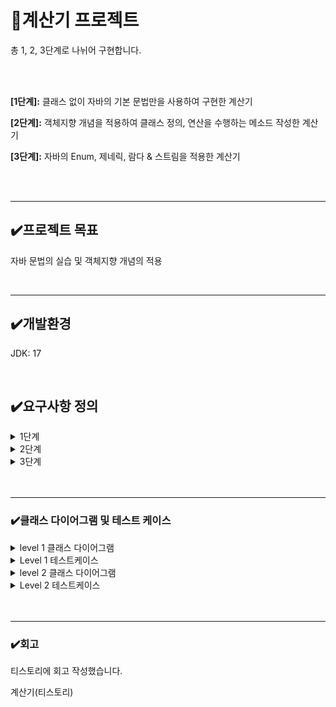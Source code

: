<h1>📌계산기 프로젝트</h1>

 <p>총 1, 2, 3단계로 나뉘어 구현합니다.</p>
 <br>
<br>
 <p><b>[1단계]:</b> 클래스 없이 자바의 기본 문법만을 사용하여 구현한 계산기</p>
 <p><b>[2단계]:</b> 객체지향 개념을 적용하여 클래스 정의, 연산을 수행하는 메소드 작성한 계산기</p>
 <p><b>[3단계]:</b> 자바의 Enum, 제네릭, 람다 & 스트림을 적용한 계산기</p>
<br>

<br>
<hr>
<h2>✔️프로젝트 목표</h2>
<p>자바 문법의 실습 및 객체지향 개념의 적용</p>
 <br>
<hr>
<h2>✔️개발환경</h2>
<p>JDK: 17</p>
<br>
<h2>✔️요구사항 정의</h2>
<details>
<summary>1단계</summary>
 <p><b>1. 양의 정수(0 포함) 입력받기</b></p>
 <p> - Scanner를 사용하여 양의 정수 2개(0포함)를 전달 받을 수 있습니다.</p>
 <p> - 양의 정수는 각각 하나씩 전달 받습니다.</p>
 <p> - 양의 정수는 적당한 타입으로 선언한 변수에 저장합니다.</p>
<br>
 <p><b>2. 사칙연산 기호(+, -, *, /)를 입력받기</b></p>
 <p> - Scanner를 사용하여 사칙연산 기호를 전달 받을 수 있습니다.</p>
 <p> - 사칙연산 기호를 적당한 타입으로 선언한 변수에 저장합니다.(chatAt(0))</p>
 <br>
  <p><b>3. 위에서 입력받은 양의 정수 2개와 사칙연산 기호를 사용하여 연산을 진행한 후 결과값을 출력하기</b></p>
 <p>키워드: if, switch</p>
 <p> - 사칙연산 기호에 맞는 연산자를 사용하여 연산을 진행합니다.</p>
 <p> - 입력받은 연산 기호를 구분하기 위해 제어문을 사용합니다.</p>
 <p> - 연산 오류가 발생할 경우 해당 오류에 대한 내용을 정제하여 출력합니다.</p>
 <p>ex)  "나눗셈 연산에서 분모(두번째 정수)에 0이 입력될 수 없습니다.</p>
 <br>
  <br>
  <p><b>4. 반복문을 사용하되, 반복의 종료를 알려주는 "exit"문자열을 입력하기 전까지 무한으로 계산을 진행할 수 있도록 소스코드 수정하기</b></p>
 <p>키워드: 무한으로 반복, 수정하기(처음부터 무한 반복하는 것이 아니라, 위 스텝별로 진행하며 수정)</p>
 <p>반복문을 사용합니다.(예를 들어, for,while...)</p>
 <br>

 </details>

 
 <details>
<summary>2단계</summary>
 <p><b>1. 사칙연산을 수행 후, 결과값 반환 메서드 구현&연산 결과를 저장하는 컬렉션 타입 필드를 가진 Calculator클래스 생성</b></p>
 <p>  - 사칙연산 수행한 후, 결과값을 반환하는 메서드 구현</p>
 <p>  - 연산 결과를 저장하는 컬렉션 타입 필드를 가진 Calculator 클래스를 생성</p>
 <p>  - 양의 정수 2개(0 포함)와 연산 기호를 매개변수로 받아 사칙연산 기능을 수행한 후 결과값을 반환하는 메서드와 연산 결과를 저장하는 컬렉션 타입 필드를 가진 Calculator 클래스 생성합니다.</p>
<br>
 <p><b>2. 1단계에서 구현한 App클래스의 main메서드에 Calculator 클래스가 활용될 수 있도록 수정</b></p>
 <p>  - 연산 수행 역할은 Calculator가 담당</p>
 <p>  - 연산 결과는 Calculator 클래스의 연산 결과를 저장하는 필드에 저장</p>
 <p>  - 소스코드 수정 후에도 수정 전의 기능들이 반드시 똑같이 동작해야합니다.</p>
 <br>
  <p><b>3. App클래스의 main메서드에서 Calculator 클래스의 연산 결과를 저장하고 있는 컬렉션 필드에 직접 접근하지 못하도록 수정(캡슐화)</b></p>
 <p>  - 간접 접근을 통해 필드에 접근하여 가져올 수 있도록 구현합니다. (Getter메서드)</p>
 <p>  - 간접 접근을 통해 필드에 접근하여 수정할 수 있도록 구현합니다. (Setter 메서드)</p>
 <p>  - 위 요구사항을 모두 구현 했다면 App클래스의 main메서드에서 위에서 구현한 메서드를 활용</p>
 <br>
  <p><b>4. Calculrator 클래스에 저장된 연산결과들 중 가장 먼저 저장된 데이터를 삭제하는 기능을 가진 메서드를 구현한 후 App 클래스의 main 메서드에 삭제 메서드가 활용될 수 있도록 수정</b></p>
 <p>키워드: 컬렉션</p>
 <p>  - 컬렉션에서 값을 넣고 제거하는 방법을 이해한다.</p>
 <br>
 </details>


 <details>
<summary>3단계</summary>
 <p><b>1. 현재 사칙연산 계산기는 총 4가지 연산 타입으로 구성되어 있습니다.</b></p>
 <p>  - Enum 타입을 활용하여 연산자 타입에 대한 정보를 관리하고 이를 사칙연산 계산기 ArithmeticCalculator 클래스에 활용 해봅니다.</p>
<br>
 <p><b>2. 실수, 즉 double타입의 값을 전달 받아도 연산이 수행하도록 만들기</b></p>
 <p>키워드: 제네릭</p>
 <p>  - 단순히, 기존의 int타입을 double로 바꾸는 게 아닌 점에 주의하세요.</p>
 <p>  - 지금까지는 ArithmeticCalculator, 즉 사칙연산 계산기는 양의 정수(0 포함)를 매개변수로 전달받아 연산을 수행</p>
 <p>  - 피연산자를 여러 타입으로 받을 수 있도록 기능을 확장</p>
  <br>
  <p><b>3. 저장된 연산 결과들 중 Scanner로 입력받은 값보다 큰 결과값 들을 출력</b></p>
 <p>  - ArithmeticCalculator 클래스에 위 요구사항을 만족하는 조회 메서드를 구현합니다. </p>
 <p>  - 단, 해당 메서드를 구현할 때 lambda, Stream을 활용하여 구현합니다.</p>
 <br>
 <br>
 </details>


<br>
<br>
<hr>
<h3>✔️클래스 다이어그램 및 테스트 케이스</h3>
 <details>
  <summary>level 1 클래스 다이어그램</summary>
<img src="https://github.com/user-attachments/assets/28a20a70-7681-4832-85c4-a1bd1c571ddb" width="200" height="200">
</details>
<details>
<summary>Level 1 테스트케이스</summary>
<table class="tg"><thead>
  <tr>
    <th class="tg-wa1i">기능</th>
    <th class="tg-wa1i">테스트 시나리오</th>
    <th class="tg-wa1i">검증내용</th>
    <th class="tg-wa1i">입력 값</th>
    <th class="tg-wa1i">기대하는 결과</th>
    <th class="tg-wa1i">수행결과</th>
    <th class="tg-wa1i">비고</th>
  </tr></thead>
<tbody>
  <tr>
    <td class="tg-nrix" rowspan="30">계산기</td>
    <td class="tg-nrix" rowspan="8">값 입력받기</td>
    <td class="tg-nrix" rowspan="2">사용자가 첫번째 값을 입력 시 정상적으로 값을 입력받는가</td>
    <td class="tg-nrix" rowspan="2">0</td>
    <td class="tg-nrix" rowspan="2">첫번째 값 저장 후, 두번째 값 입력받음</td>
    <td class="tg-nrix" rowspan="2">P</td>
    <td class="tg-nrix" rowspan="8">양의 정수(0포함)만<br>입력가능</td>
  </tr>
  <tr>
  </tr>
  <tr>
    <td class="tg-nrix" rowspan="2">사용자가 두번째 값을 입력 시 정상적으로 값을 입력받는가</td>
    <td class="tg-nrix" rowspan="2">0</td>
    <td class="tg-nrix" rowspan="2">두번째 값 저장 후, 사칙연산자 입력받음</td>
    <td class="tg-nrix" rowspan="2">P</td>
  </tr>
  <tr>
  </tr>
  <tr>
    <td class="tg-nrix" rowspan="4">사용자가 양의 정수<br>(0 포함)를 제외한 값을<br> 입력 시 처음 로직으로 돌아가는가</td>
    <td class="tg-nrix" rowspan="2">"test"</td>
    <td class="tg-nrix" rowspan="2">"숫자를 제외한 값은 입력 불가. 처음으로 돌아갑니다."<br>출력 후 프로그램 처음 로직으로 돌아감</td>
    <td class="tg-nrix" rowspan="2">P</td>
  </tr>
  <tr>
  </tr>
  <tr>
    <td class="tg-nrix" rowspan="2">-1</td>
    <td class="tg-nrix" rowspan="2">"입력 가능한 값이 아닙니다.<br> 양의 정수(0 포함) 입력해주세요.<br> next 입력하면 처음으로 돌아갑니다. "<br> 출력 후 프로그램 처음 로직으로 돌아감</td>
    <td class="tg-nrix" rowspan="2">P</td>
  </tr>
  <tr>
  </tr>
  <tr>
    <td class="tg-nrix" rowspan="4">사칙연산자 입력받기</td>
    <td class="tg-nrix">사용자가 사칙연산 기호를 입력할 경우 정상적으로 값을 입력받는가</td>
    <td class="tg-nrix">*</td>
    <td class="tg-nrix">입력받은 사칙연산 기호 * 저장<br></td>
    <td class="tg-nrix">P</td>
    <td class="tg-nrix" rowspan="4">사칙연산자만 <br>입력가능</td>
  </tr>
  <tr>
    <td class="tg-nrix" rowspan="3">사용자가 사칙연산 기호가 아닌 잘못된 값을 입력 시 처음 로직으로 돌아가는가</td>
    <td class="tg-nrix">1</td>
    <td class="tg-nrix" rowspan="2">"사칙연산 기호가 옳지 않습니다. +, -, *, / 중 하나로 입력해주세요. 처음부터 진행하시려면 next 입력" 출력  후 프로그램 처음 로직으로 돌아감</td>
    <td class="tg-nrix" rowspan="2">P</td>
  </tr>
  <tr>
    <td class="tg-nrix">"test"</td>
  </tr>
  <tr>
    <td class="tg-nrix">-123</td>
    <td class="tg-cly1">"사칙연산 기호만 작성해주세요.<br> next 입력하면 처음으로 돌아갑니다." 출력 후 프로그램 처음 로직으로 돌아감</td>
    <td class="tg-nrix">P</td>
  </tr>
  <tr>
    <td class="tg-nrix" rowspan="3">연산 수행</td>
    <td class="tg-nrix" rowspan="2">입력받은 사칙연산 기호에 맞는 연산을 진행하는가</td>
    <td class="tg-nrix" rowspan="2">첫번째 값: 6<br>두번째 값: 2<br>사칙연산 기호: /</td>
    <td class="tg-nrix" rowspan="2">"결과: 3<br>더 계산하시겠습니까? (exit 입력 시 종료 / 계속 진행하시려면 next 입력)"<br>출력.</td>
    <td class="tg-nrix" rowspan="2">P</td>
    <td class="tg-nrix" rowspan="3"></td>
  </tr>
  <tr>
  </tr>
  <tr>
    <td class="tg-nrix">연산 오류가 발생할 경우 해당 오류 내용을 정제해서 출력하는가</td>
    <td class="tg-nrix">첫번째 값: 3<br> 두번째 값: 0<br> 사칙연산 기호: /</td>
    <td class="tg-cly1">"나눗셈 연산에서 분모(두번째 정수)에 0이 입력될 수 없습니다." 출력 후 프로그램 처음 로직으로 돌아감</td>
    <td class="tg-nrix">P</td>
  </tr>
  <tr>
    <td class="tg-nrix" rowspan="2">반복</td>
    <td class="tg-cly1">"더 계산하시겠습니까?" 질문이 출력되었을 때, "exit" 문자열을 입력하기 전까지 무한으로 계산이 진행되는가</td>
    <td class="tg-nrix">"next"</td>
    <td class="tg-cly1">"exit"문자열 입력하기 전까지 아무 문자열이나 숫자를 넣으면<br> 무한으로 계산 진행</td>
    <td class="tg-nrix">P</td>
    <td class="tg-nrix" rowspan="2"></td>
  </tr>
  <tr>
    <td class="tg-cly1">"더 계산하시겠습니까?" 질문이 출력되었을 때, "exit" 문자열을 입력하면 계산 반복이 종료되는가</td>
    <td class="tg-nrix">"exit"</td>
    <td class="tg-cly1">반복 및 프로그램 종료</td>
    <td class="tg-nrix">P</td>
  </tr>
</tbody></table>

</details>

<details>
  <summary>level 2 클래스 다이어그램</summary>
 <img src="https://github.com/user-attachments/assets/ce1ada78-46f5-4838-ae45-322949ebd1f0">

</details>

<details>
<summary>Level 2 테스트케이스</summary>
<table class="tg"><thead>
  <tr>
    <th class="tg-wa1i">기능</th>
    <th class="tg-wa1i">테스트 시나리오</th>
    <th class="tg-wa1i">검증내용</th>
    <th class="tg-wa1i">입력 값</th>
    <th class="tg-wa1i">기대하는 결과</th>
    <th class="tg-wa1i">수행결과(P/F)</th>
    <th class="tg-wa1i">비고</th>
  </tr></thead>
<tbody>
  <tr>
    <td class="tg-nrix" rowspan="30">계산기</td>
    <td class="tg-nrix" rowspan="8">값 입력받기</td>
    <td class="tg-nrix" rowspan="2">사용자가 첫번째 값을 입력 시 정상적으로 값을 입력받는가</td>
    <td class="tg-nrix" rowspan="2">0</td>
    <td class="tg-nrix" rowspan="2">첫번째 값 저장 후, 두번째 값 입력받음</td>
    <td class="tg-nrix" rowspan="2">P</td>
    <td class="tg-nrix" rowspan="8">양의 정수(0포함)만<br>입력가능</td>
  </tr>
  <tr>
  </tr>
  <tr>
    <td class="tg-nrix" rowspan="2">사용자가 두번째 값을 입력 시 정상적으로 값을 입력받는가</td>
    <td class="tg-nrix" rowspan="2">0</td>
    <td class="tg-nrix" rowspan="2">두번째 값 저장 후, 사칙연산자 입력받음</td>
    <td class="tg-nrix" rowspan="2">P</td>
  </tr>
  <tr>
  </tr>
  <tr>
    <td class="tg-nrix" rowspan="4">사용자가 양의 정수<br>(0 포함)를 제외한 값을<br> 입력 시 처음 로직으로 돌아가는가</td>
    <td class="tg-nrix" rowspan="2">"test"</td>
    <td class="tg-nrix" rowspan="2">"숫자를 제외한 값은 입력 불가. 처음으로 돌아갑니다."<br>출력 후 프로그램 처음 로직으로 돌아감</td>
    <td class="tg-nrix" rowspan="2">P</td>
  </tr>
  <tr>
  </tr>
  <tr>
    <td class="tg-nrix" rowspan="2">-1</td>
    <td class="tg-nrix" rowspan="2">"입력 가능한 값이 아닙니다.<br> 양의 정수(0 포함) 입력해주세요.<br> next 입력하면 처음으로 돌아갑니다. "<br> 출력 후 프로그램 처음 로직으로 돌아감</td>
    <td class="tg-nrix" rowspan="2">P</td>
  </tr>
  <tr>
  </tr>
  <tr>
    <td class="tg-nrix" rowspan="4">사칙연산자 입력받기</td>
    <td class="tg-nrix">사용자가 사칙연산 기호를 입력할 경우 정상적으로 값을 입력받는가</td>
    <td class="tg-nrix">*</td>
    <td class="tg-nrix">입력받은 사칙연산 기호 * 저장<br></td>
    <td class="tg-nrix">P</td>
    <td class="tg-nrix" rowspan="4">사칙연산자만 <br>입력가능</td>
  </tr>
  <tr>
    <td class="tg-nrix" rowspan="3">사용자가 사칙연산 기호가 아닌 잘못된 값을 입력 시 처음 로직으로 돌아가는가</td>
    <td class="tg-nrix">1</td>
    <td class="tg-nrix" rowspan="2">"사칙연산 기호가 옳지 않습니다. +, -, *, / 중 하나로 입력해주세요. 처음부터 진행하시려면 next 입력" 출력  후 프로그램 처음 로직으로 돌아감</td>
    <td class="tg-nrix" rowspan="2">P</td>
  </tr>
  <tr>
    <td class="tg-nrix">"test"</td>
  </tr>
  <tr>
    <td class="tg-nrix">-123</td>
    <td class="tg-cly1">"사칙연산 기호만 작성해주세요.<br> next 입력하면 처음으로 돌아갑니다." 출력 후 프로그램 처음 로직으로 돌아감</td>
    <td class="tg-nrix">P</td>
  </tr>
  <tr>
    <td class="tg-nrix" rowspan="3">연산 수행</td>
    <td class="tg-nrix" rowspan="2">입력받은 사칙연산 기호에 맞는 연산을 진행하는가</td>
    <td class="tg-nrix" rowspan="2">첫번째 값: 6<br>두번째 값: 2<br>사칙연산 기호: /</td>
    <td class="tg-nrix" rowspan="2">"결과: 3<br>더 계산하시겠습니까? (exit 입력 시 종료 / 계속 진행하시려면 next 입력)"<br>출력.</td>
    <td class="tg-nrix" rowspan="2">P</td>
    <td class="tg-nrix" rowspan="3"></td>
  </tr>
  <tr>
  </tr>
  <tr>
    <td class="tg-nrix">연산 오류가 발생할 경우 해당 오류 내용을 정제해서 출력하는가</td>
    <td class="tg-nrix">첫번째 값: 3<br> 두번째 값: 0<br> 사칙연산 기호: /</td>
    <td class="tg-cly1">"나눗셈 연산에서 분모(두번째 정수)에 0이 입력될 수 없습니다." 출력 후 프로그램 처음 로직으로 돌아감</td>
    <td class="tg-nrix">P</td>
  </tr>
  <tr>
    <td class="tg-nrix" rowspan="2">반복</td>
    <td class="tg-cly1">"더 계산하시겠습니까?" 질문이 출력되었을 때, "exit" 문자열을 입력하기 전까지 무한으로 계산이 진행되는가</td>
    <td class="tg-nrix">"next"</td>
    <td class="tg-cly1">"exit"문자열 입력하기 전까지 아무 문자열이나 숫자를 넣으면<br> 무한으로 계산 진행</td>
    <td class="tg-nrix">P</td>
    <td class="tg-nrix" rowspan="2"></td>
  </tr>
  <tr>
    <td class="tg-cly1">"더 계산하시겠습니까?" 질문이 출력되었을 때, "exit" 문자열을 입력하면 계산 반복이 종료되는가</td>
    <td class="tg-nrix">"exit"</td>
    <td class="tg-cly1">반복 및 프로그램 종료</td>
    <td class="tg-nrix">P</td>
  </tr>
   <tr>
    <td class="tg-nrix">캡슐화</td> <!-- 기능 -->
    <td class="tg-nrix">App클래스의 main메서드에서 Calculator클래스의 연산 결과를 저장하고 있는 컬렉션타입 필드에 직접 접근하지 못하는가</td> <!-- 테스트 시나리오 -->
        <td class="tg-nrix">calculator.list.get(0);</td> <!-- 입력 값 -->
        <td class="tg-nrix">private 접근 제어자로 인해 컴파일 오류 발생</td> <!-- 기대하는 결과 -->
    <td class="tg-nrix">P</td> <!-- 수행결과 (P/F) -->
  </tr>
<tr>
  <td class="tg-nrix">조회</td> <!-- 기능: 계산기 -->
  <td class="tg-nrix">간접 접근을 통해 Calculator 클래스의 컬렉션타입 필드에 접근하여 값을 가져올 수 있는가</td>
  <td class="tg-nrix">calculator.getList();</td>
  <td class="tg-nrix">컬렉션 간접 접근 성공 및 저장된 결과값 정상 출력</td>
  <td class="tg-nrix">P</td>
</tr>
<tr>
  <td class="tg-nrix">수정</td> <!-- 기능: 계산기 -->
  <td class="tg-nrix">간접 접근을 통해 Calculator 클래스의 컬렉션타입 필드에 접근하여 값을 수정할 수 있는가</td>
  <td class="tg-nrix">calculator.setList(1,4);</td>
  <td class="tg-nrix">컬렉션 간접 접근 성공 및 저장된 결과값 정상 수정</td>
  <td class="tg-nrix">P</td>
</tr>
<tr>
  <td class="tg-nrix">삭제</td> <!-- 기능: 계산기 -->
  <td class="tg-nrix">컬렉션에 저장된 연산 결과들 중 가장 먼저 저장된 데이터를 삭제하는 기능을 가진 메서드가 동작하는가 </td>
  <td class="tg-nrix">calculator.removeResult();</td>
  <td class="tg-nrix">컬렉션 접근 성공 및 가장 앞에 저장된 결과값 정상 삭제</td>
  <td class="tg-nrix">P</td>
</tr>
</tbody></table>
</details>
<br>
<br>
<hr>
<h3>✔️회고</h3>
<p>티스토리에 회고 작성했습니다.</p>
<p> 계산기(티스토리)<a src="https://young2develop.tistory.com/56"></p>
